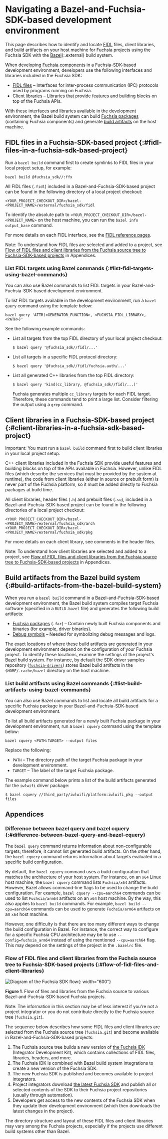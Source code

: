 # Navigating a Bazel-and-Fuchsia-SDK-based development environment

This page describes how to identify and locate [FIDL][fidl] files, client
libraries, and build artifacts on your host machine for Fuchsia projects
using the Fuchsia SDK with the [Bazel][bazel]{:.external} build system.

When developing [Fuchsia components][fuchsia-components] in a
Fuchsia-SDK-based development environment, developers use the following
interfaces and libraries included in the Fuchsia SDK:

- [FIDL files](#fidl-files-in-a-fuchsia-sdk-based-project) – Interfaces
  for inter-process communication (IPC) protocols used by programs running
  on Fuchsia.
- [Client libraries](#client-libraries-in-a-fuchsia-sdk-based-project) –
  Libraries that provide features and building blocks on top of
  the Fuchsia APIs.

With these interfaces and libraries available in the development
environment, the Bazel build system can build
[Fuchsia packages][fuchsia-package] (containing Fuchsia components)
and generate [build artifacts](#build-artifacts-from-the-bazel-build-system)
on the host machine.

## FIDL files in a Fuchsia-SDK-based project {:#fidl-files-in-a-fuchsia-sdk-based-project}

Run a `bazel build` command first to create symlinks to
FIDL files in your local project setup, for example:

```posix-terminal
bazel build @fuchsia_sdk//:ffx
```

All FIDL files (`.fidl`) included in a Bazel-and-Fuchsia-SDK-based project
can be found in the following directory of a local project checkout:

``` {:.devsite-disable-click-to-copy}
<YOUR_PROJECT_CHECKOUT_DIR>/bazel-<PROJECT_NAME>/external/fuchsia_sdk/fidl
```

To identify the absolute path to `<YOUR_PROJECT_CHECKOUT_DIR>/bazel-<PROJECT_NAME>`
on the host machine, you can run the `bazel info output_base` command.

For more details on each FIDL interface, see the
[FIDL reference pages][fidl-reference].

Note: To understand how FIDL files are selected and added to a project, see
[Flow of FIDL files and client libraries from the Fuchsia source tree to
Fuchsia-SDK-based projects](#flow-of-fidl-files-and-client-libraries)
in Appendices.

### List FIDL targets using Bazel commands {:#list-fidl-targets-using-bazel-commands}

You can also use Bazel commands to list FIDL targets in your
Bazel-and-Fuchsia-SDK-based development environment.

To list FIDL targets available in the development environment,
run a `bazel query` command using the template below:

```posix-terminal
bazel query 'ATTR(<GENERATOR_FUNCTION>, <FUCHSIA_FIDL_LIBRARY>, <PATH>)'
```

See the following example commands:

- List all targets from the top FIDL directory of your local project
  checkout:

  ``` {:.devsite-disable-click-to-copy}
  $ bazel query '@fuchsia_sdk//fidl/...'
  ```
- List all targets in a specific FIDL protocol directory:

  ``` {:.devsite-disable-click-to-copy}
  $ bazel query '@fuchsia_sdk//fidl/fuchsia.auth/...'
  ```

- List all generated C++ libraries from the top FIDL directory:

  ``` {:.devsite-disable-click-to-copy}
  $ bazel query 'kind(cc_library, @fuchsia_sdk//fidl/...)'
  ```

  Fuchsia generates multiple `cc_library` targets for each FIDL target.
  Therefore, these commands tend to print a large list. Consider
  filtering the output using a `grep` command.

## Client libraries in a Fuchsia-SDK-based project {:#client-libraries-in-a-fuchsia-sdk-based-project}

Important: You must run a `bazel build` command first to build
client libraries in your local project setup.

C++ client libraries included in the Fuchsia SDK provide useful features and
building blocks on top of the APIs available in Fuchsia. However, unlike FIDL
files (which describe the services that must be provided by the system at runtime),
the code from client libraries (either in source or prebuilt form) is never
part of the Fuchsia platform, so it must be added directly to Fuchsia packages
at build time.

All client libraries, header files (`.h`) and prebuilt files (`.so`), included
in a Bazel-and-Fuchsia-SDK-based project can be found in the following directories
of a local project checkout:

``` {:.devsite-disable-click-to-copy}
<YOUR_PROJECT_CHECKOUT_DIR>/bazel-<PROJECT_NAME>/external/fuchsia_sdk/arch
<YOUR_PROJECT_CHECKOUT_DIR>/bazel-<PROJECT_NAME>/external/fuchsia_sdk/pkg
```

For more details on each client library, see comments in the header files.

Note: To understand how client libraries are selected and added to a project, see
[Flow of FIDL files and client libraries from the Fuchsia source tree to
Fuchsia-SDK-based projects](#flow-of-fidl-files-and-client-libraries)
in Appendices.

## Build artifacts from the Bazel build system {:#build-artifacts-from-the-bazel-build-system}

When you run a `bazel build` command in a Bazel-and-Fuchsia-SDK-based
development environment, the Bazel build system compiles target Fuchsia
software (specified in a `BUILD.bazel` file) and generates the following
build artifacts:

- [Fuchsia packages][create-a-package-repository] (`.far`) – Contain
  newly built Fuchsia components and binaries (for example, driver binaries).
- [Debug symbols][debug-symbols] – Needed for symbolizing debug messages
  and logs.

The exact locations of where these build artifacts are generated in your
development environment depend on the configuration of your Fuchsia project.
To identify these locations, examine the settings of the project's Bazel
build system. For instance, by default the SDK driver samples repository
([`fuchsia-drivers`][fuchsia-drivers]) stores Bazel build artifacts
in the `$HOME/.cache/bazel` directory on the host machine.

### List build artifacts using Bazel commands {:#list-build-artifacts-using-bazel-commands}

You can also use Bazel commands to list and locate all build artifacts for
a specific Fuchsia package in your Bazel-and-Fuchsia-SDK-based development
environment.

To list all build artifacts generated for a newly built Fuchsia package in
your development environment, run a `bazel cquery` command using
the template below:

```posix-terminal
bazel cquery <PATH:TARGET> --output files
```

Replace the following:

- `PATH` – The directory path of the target Fuchsia package
  in your development environment.
- `TARGET` – The label of the target Fuchsia package.

The example command below prints a list of the build artifacts generated
for the `iwlwifi` driver package:

``` {:.devsite-disable-click-to-copy}
$ bazel cquery //third_party/iwlwifi/platform:iwlwifi_pkg --output files
```

## Appendices

### Difference between bazel query and bazel cquery {:#difference-between-bazel-query-and-bazel-cquery}

The `bazel query` command returns information about non-configurable targets;
therefore, it cannot list generated build artifacts. On the other hand, the
`bazel cquery` command returns information about targets evaluated in a
specific build configuration.

By default, the `bazel cquery` command uses a build configuration that
matches the architecture of your host system. For instance, on an `x64`
Linux host machine, the `bazel cquery` command lists `Fuchsia/x64`
artifacts. However, Bazel allows command-line flags to be used to change the
build configuration. For example, `bazel cquery --cpu=aarch64` commands can be
used to list `Fuchsia/arm64` artifacts on an `x64` host machine. By the way,
this also applies to `bazel build` commands. For example,
`bazel build --cpu=aarch64` commands can be used to generate `Fuchsia/arm64`
artifacts on an `x64` host machine.

However, one difficulty is that there are too many different ways to change
the build configuration in Bazel. For instance, the correct way to configure
for a specific Fuchsia CPU architecture may be to use `--config=fuchsia_arm64`
instead of using the mentioned `--cpu=aarch64` flag. This may depend on the
settings of the project in the `.bazelrc` file.

### Flow of FIDL files and client libraries from the Fuchsia source tree to Fuchsia-SDK-based projects {:#flow-of-fidl-files-and-client-libraries}

![Diagram of the Fuchsia SDK flow](images/fuchsia-idk-to-sdk-01.png "Image showing the flow of file and libraries in the Fuchsia SDK"){: width="600"}

**Figure 1**. Flow of files and libraries from the Fuchsia source to various
Bazel-and-Fuchsia-SDK-based Fuchsia projects.

Note: The information in this section may be of less interest if you're
not a project integrator or you do not contribute directly to the
Fuchsia source tree (`fuchsia.git`).

The sequence below describes how some FIDL files and client libraries
are selected from the Fuchsia source tree (`fuchsia.git`) and become
available in Bazel-and-Fuchsia-SDK-based projects:

1. The Fuchsia source tree builds a new version of
   [the Fuchsia IDK][fuchsia-idk] (Integrator Development Kit), which
   contains collections of FIDL files, libraries, headers, and more.
1. The Fuchsia IDK is combined with Bazel build system integrations to
   create a new version of the Fuchsia SDK.
1. The new Fuchsia SDK is published and becomes available to project
   integrators.
1. Project integrators download [the latest Fuchsia SDK][download-sdk] and
   publish all or selected contents of the SDK to their Fuchsia project
   repositories (usually through automation).
1. Developers get access to the new contents of the Fuchsia SDK when they
   update their development environment (which then downloads the latest
   changes in the project).

The directory structure and layout of these FIDL files and client
libraries may vary among the Fuchsia projects, especially if the projects
use different build systems other than Bazel.

<!-- Reference links -->

[fidl]: /docs/development/languages/fidl/README.md
[bazel]: https://bazel.build/docs
[fuchsia-package]: /docs/concepts/packages/package.md
[fuchsia-components]: /docs/concepts/components/v2/README.md
[fidl-reference]: https://fuchsia.dev/reference/fidl
[create-a-package-repository]: /docs/development/sdk/ffx/create-a-package-repository.md
[debug-symbols]: /docs/development/sdk/ffx/register-debug-symbols.md
[fuchsia-drivers]: https://fuchsia.googlesource.com/sdk-samples/drivers
[fuchsia-idk]: /docs/development/idk/README.md
[download-sdk]: https://chrome-infra-packages.appspot.com/p/fuchsia/sdk/core/linux-amd64/+/latest
